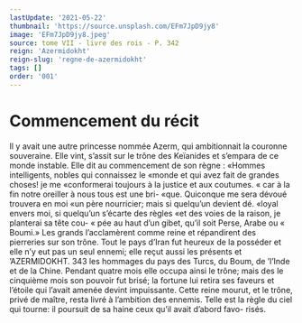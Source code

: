 ```yaml
---
lastUpdate: '2021-05-22'
thumbnail: 'https://source.unsplash.com/EFm7JpD9jy8'
image: 'EFm7JpD9jy8.jpeg'
source: tome VII - livre des rois - P. 342
reign: 'Azermidokht'
reign-slug: 'regne-de-azermidokht'
tags: []
order: '001'
---
```


# Commencement du récit

Il y avait une autre princesse nommée Azerm, qui ambitionnait la couronne souveraine. Elle vint, s’assit sur le trône des Keïanides et s’empara de ce
monde instable.
Elle dit au commencement de son règne :
«Hommes intelligents, nobles qui connaissez le «monde et qui avez fait de grandes choses! je me «conformerai toujours à la justice et aux coutumes. « car à la fin notre oreiller à nous tous est une bri- «que. Quiconque me sera dévoué trouvera en moi
«un père nourricier; mais si quelqu’un devient dé.
«loyal envers moi, si quelqu’un s’écarte des règles
«et des voies de la raison, je planterai sa tête cou- « pée au haut d’un gibet, qu’il soit Perse, Arabe ou
« Boumi.» Les grands l’acclamèrent comme reine et répandirent des pierreries sur son trône. Tout le pays d’Iran fut heureux de la posséder et elle n’y eut
pas un seul ennemi; elle reçut aussi les présents et
’AZERMIDOKHT. 343
les hommages du pays des Turcs, du Boum, de ’l’Inde et de la Chine.
Pendant quatre mois elle occupa ainsi le trône; mais des le cinquième mois son pouvoir fut brisé;
la fortune lui retira ses faveurs et l’étoile qui l’avait
amenée devint impuissante. Cette reine mourut, et le trône, privé de maître, resta livré à l’ambition
des ennemis. Telle est la règle du ciel qui tourne: il poursuit de sa haine ceux qu’il avait d’abord favo- risés.
